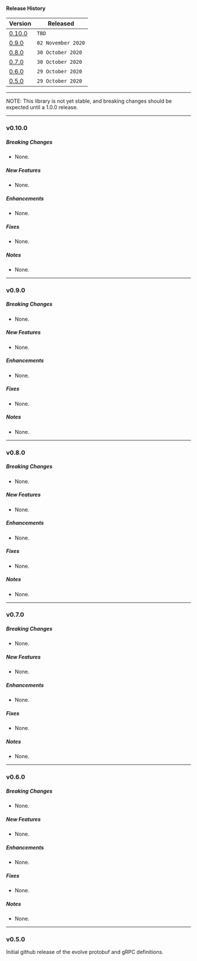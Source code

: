 #### Release History

| Version | Released |
| --- | --- |
|[0.10.0](#v0100)| `TBD` |
|[0.9.0](#v090)| `02 November 2020` |
|[0.8.0](#v080)| `30 October 2020` |
|[0.7.0](#v070)| `30 October 2020` |
|[0.6.0](#v060)| `29 October 2020` |
| [0.5.0](#v050) | `29 October 2020` |

---

NOTE: This library is not yet stable, and breaking changes should be expected until
a 1.0.0 release.

---

### v0.10.0

##### Breaking Changes
* None.

##### New Features
* None.

##### Enhancements
* None.

##### Fixes
* None.

##### Notes
* None.

---

### v0.9.0

##### Breaking Changes
* None.

##### New Features
* None.

##### Enhancements
* None.

##### Fixes
* None.

##### Notes
* None.

---

### v0.8.0

##### Breaking Changes
* None.

##### New Features
* None.

##### Enhancements
* None.

##### Fixes
* None.

##### Notes
* None.

---

### v0.7.0

##### Breaking Changes
* None.

##### New Features
* None.

##### Enhancements
* None.

##### Fixes
* None.

##### Notes
* None.

---

### v0.6.0

##### Breaking Changes
* None.

##### New Features
* None.

##### Enhancements
* None.

##### Fixes
* None.

##### Notes
* None.

---

### v0.5.0

Initial github release of the evolve protobuf and gRPC definitions.